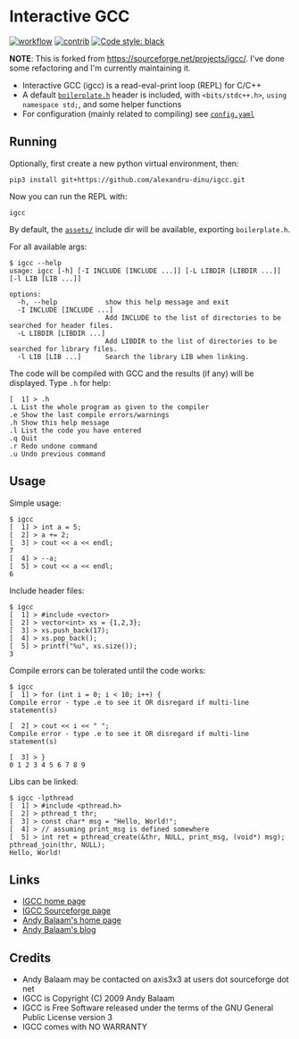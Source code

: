 # Interactive GCC

[![workflow](https://github.com/alexandru-dinu/igcc/workflows/CI/badge.svg)](https://github.com/alexandru-dinu/igcc/actions?query=workflow%3ACI)
[![contrib](https://img.shields.io/badge/contributions-welcome-brightgreen.svg?style=flat)](https://github.com/alexandru-dinu/igcc/issues)
[![Code style: black](https://img.shields.io/badge/code%20style-black-000000.svg)](https://github.com/psf/black)

**NOTE**: This is forked from https://sourceforge.net/projects/igcc/. I've done some refactoring and I'm currently maintaining it.

- Interactive GCC (igcc) is a read-eval-print loop (REPL) for C/C++
- A default [`boilerplate.h`](https://github.com/alexandru-dinu/igcc/blob/main/igcc/assets/boilerplate.h) header is included, with `<bits/stdc++.h>`, `using namespace std;`, and some helper functions
- For configuration (mainly related to compiling) see [`config.yaml`](https://github.com/alexandru-dinu/igcc/blob/main/igcc/assets/config.yaml)

## Running

Optionally, first create a new python virtual environment, then:
```console
pip3 install git+https://github.com/alexandru-dinu/igcc.git
```
Now you can run the REPL with:
```console
igcc
```
By default, the [`assets/`](https://github.com/alexandru-dinu/igcc/tree/main/igcc/assets) include dir will be available, exporting `boilerplate.h`.

For all available args:
```console
$ igcc --help
usage: igcc [-h] [-I INCLUDE [INCLUDE ...]] [-L LIBDIR [LIBDIR ...]] [-l LIB [LIB ...]]

options:
  -h, --help            show this help message and exit
  -I INCLUDE [INCLUDE ...]
                        Add INCLUDE to the list of directories to be searched for header files.
  -L LIBDIR [LIBDIR ...]
                        Add LIBDIR to the list of directories to be searched for library files.
  -l LIB [LIB ...]      Search the library LIB when linking.
```

The code will be compiled with GCC and the results (if any) will be displayed.
Type `.h` for help:

```
[  1] > .h
.L List the whole program as given to the compiler
.e Show the last compile errors/warnings
.h Show this help message
.l List the code you have entered
.q Quit
.r Redo undone command
.u Undo previous command
```

## Usage

Simple usage:

```
$ igcc
[  1] > int a = 5;
[  2] > a += 2;
[  3] > cout << a << endl;
7
[  4] > --a;
[  5] > cout << a << endl;
6
```

Include header files:

```
$ igcc
[  1] > #include <vector>
[  2] > vector<int> xs = {1,2,3};
[  3] > xs.push_back(17);
[  4] > xs.pop_back();
[  5] > printf("%u", xs.size());
3
```

Compile errors can be tolerated until the code works:

```
$ igcc
[  1] > for (int i = 0; i < 10; i++) {
Compile error - type .e to see it OR disregard if multi-line statement(s)

[  2] > cout << i << " ";
Compile error - type .e to see it OR disregard if multi-line statement(s)

[  3] > }
0 1 2 3 4 5 6 7 8 9
```

Libs can be linked:

```
$ igcc -lpthread
[  1] > #include <pthread.h>
[  2] > pthread_t thr;
[  3] > const char* msg = "Hello, World!";
[  4] > // assuming print_msg is defined somewhere
[  5] > int ret = pthread_create(&thr, NULL, print_msg, (void*) msg); pthread_join(thr, NULL);
Hello, World!
```

## Links
- [IGCC home page](http://www.artificialworlds.net/wiki/IGCC/IGCC)
- [IGCC Sourceforge page](http://sourceforge.net/projects/igcc/)
- [Andy Balaam's home page](http://www.artificialworlds.net)
- [Andy Balaam's blog](http://www.artificialworlds.net/blog)

## Credits

- Andy Balaam may be contacted on axis3x3 at users dot sourceforge dot net
- IGCC is Copyright (C) 2009 Andy Balaam
- IGCC is Free Software released under the terms of the GNU General Public License version 3
- IGCC comes with NO WARRANTY
